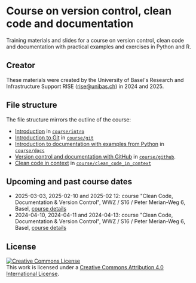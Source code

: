 # Course on version control, clean code and documentation

Training materials and slides for a course on version control, clean code and documentation with practical examples and exercises in Python and R.

## Creator

These materials were created by the University of Basel's Research and Infrastructure Support RISE (rise@unibas.ch) in 2024 and 2025. 

## File structure

The file structure mirrors the outline of the course:
- [Introduction](intro/intro.md) in [`course/intro`](https://github.com/RISE-UNIBAS/clean-code/tree/main/course/intro)
- [Introduction to Git](git/git.md) in [`course/git`](https://github.com/RISE-UNIBAS/clean-code/tree/main/course/git)
- [Introduction to documentation with examples from Python](docs/docs.md) in [`course/docs`](https://github.com/RISE-UNIBAS/clean-code/tree/main/course/docs)
- [Version control and documentation with GitHub](github/README.md) in [`course/github`](https://github.com/RISE-UNIBAS/clean-code/tree/main/course/github).
- [Clean code in context](clean_code_in_context/clean_code_in_context.md) in [`course/clean_code_in_context`](https://github.com/RISE-UNIBAS/clean-code/tree/main/course/clean_code_in_context)

## Upcoming and past course dates

- 2025-03-03, 2025-02-10 and 2025-02 12: course "Clean Code, Documentation & Version Control", WWZ / S16 / Peter Merian-Weg 6, Basel, [course details](https://vorlesungsverzeichnis.unibas.ch/en/course-directory?id=291288) 
- 2024-04-10, 2024-04-11 and 2024-04-13: course "Clean Code, Documentation & Version Control", WWZ / S16 / Peter Merian-Weg 6, Basel, [course details](https://vorlesungsverzeichnis.unibas.ch/en/home?id=283937)

## License

<a rel="license" href="http://creativecommons.org/licenses/by/4.0/"><img alt="Creative Commons License" style="border-width:0" src="https://i.creativecommons.org/l/by/4.0/88x31.png" /></a><br />This work is licensed under a <a rel="license" href="http://creativecommons.org/licenses/by/4.0/">Creative Commons Attribution 4.0 International License</a>.
